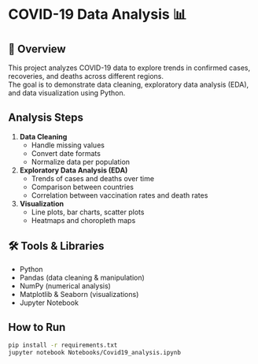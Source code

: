 # COVID-19 Data Analysis 📊

## 📌 Overview
This project analyzes COVID-19 data to explore trends in confirmed cases, recoveries, and deaths across different regions.  
The goal is to demonstrate data cleaning, exploratory data analysis (EDA), and data visualization using Python.

## Analysis Steps
1. **Data Cleaning**
   - Handle missing values
   - Convert date formats
   - Normalize data per population
2. **Exploratory Data Analysis (EDA)**
   - Trends of cases and deaths over time
   - Comparison between countries
   - Correlation between vaccination rates and death rates
3. **Visualization**
   - Line plots, bar charts, scatter plots
   - Heatmaps and choropleth maps
## 🛠️ Tools & Libraries
- Python
- Pandas (data cleaning & manipulation)
- NumPy (numerical analysis)
- Matplotlib & Seaborn (visualizations)
- Jupyter Notebook

## How to Run
```bash
pip install -r requirements.txt
jupyter notebook Notebooks/Covid19_analysis.ipynb
